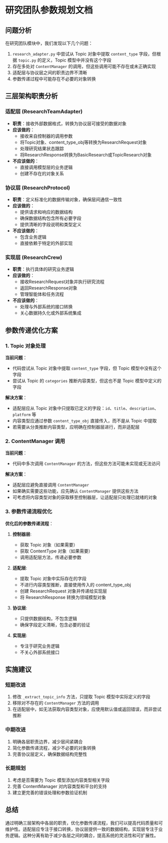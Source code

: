 # 研究团队参数规划文档

## 问题分析

在研究团队模块中，我们发现以下几个问题：

1. `research_adapter.py` 中尝试从 Topic 对象中提取 `content_type` 字段，但根据 `topic.py` 的定义，Topic 模型中并没有这个字段
2. 存在多处对 `ContentManager` 的调用，但这些调用可能不存在或未正确实现
3. 适配层与协议层之间的职责边界不清晰
4. 参数传递过程中可能存在不必要的对象转换

## 三层架构职责分析

### 适配层 (ResearchTeamAdapter)

- **职责**：接收外部数据格式，转换为协议层可接受的数据对象
- **应该做的**：
  - 接收来自控制器的调用参数
  - 将Topic对象、content_type_obj等转换为ResearchRequest对象
  - 处理研究结果状态跟踪
  - 将ResearchResponse转换为BasicResearch或TopicResearch对象
- **不应该做的**：
  - 直接调用模型层的业务逻辑
  - 创建不存在的对象关系

### 协议层 (ResearchProtocol)

- **职责**：定义标准化的数据传输对象，确保层间通信一致性
- **应该做的**：
  - 提供请求和响应的数据结构
  - 确保数据结构包含所有必要字段
  - 提供清晰的字段说明和类型定义
- **不应该做的**：
  - 包含业务逻辑
  - 直接依赖于特定的外部实现

### 实现层 (ResearchCrew)

- **职责**：执行具体的研究业务逻辑
- **应该做的**：
  - 接收ResearchRequest对象并执行研究流程
  - 返回ResearchResponse对象
  - 管理智能体和任务流程
- **不应该做的**：
  - 处理与外部系统的接口转换
  - 关心数据持久化或外部系统集成

## 参数传递优化方案

### 1. Topic 对象处理

**当前问题**：
- 代码尝试从 Topic 对象中提取 `content_type` 字段，但 Topic 模型中没有这个字段
- 尝试从 Topic 的 `categories` 推断内容类型，但这也不是 Topic 模型中定义的字段

**解决方案**：
- 适配层应从 Topic 对象中只提取已定义的字段：`id`、`title`、`description`、`platform` 等
- 内容类型应通过参数 `content_type_obj` 直接传入，而不是从 Topic 中提取
- 若需要从分类推断内容类型，应明确在控制器层进行，而非适配层

### 2. ContentManager 调用

**当前问题**：
- 代码中多次调用 `ContentManager` 的方法，但这些方法可能未实现或无法访问

**解决方案**：
- 适配层应避免直接调用 `ContentManager`
- 如果确实需要这些功能，应先确认 `ContentManager` 提供这些方法
- 可考虑将内容类型对象的获取移至控制器层，让适配层只处理已就绪的对象

### 3. 参数传递流程优化

**优化后的参数传递流程**：

1. **控制器层**:
   - 获取 Topic 对象（如果需要）
   - 获取 ContentType 对象（如果需要）
   - 调用适配层方法，传递必要参数

2. **适配层**:
   - 提取 Topic 对象中实际存在的字段
   - 不进行内容类型推断，直接使用传入的 content_type_obj
   - 创建 ResearchRequest 对象并传递给实现层
   - 将 ResearchResponse 转换为领域模型对象

3. **协议层**:
   - 只提供数据结构，不包含逻辑
   - 确保字段定义清晰，包含必要的验证

4. **实现层**:
   - 专注于研究业务逻辑
   - 不关心外部系统接口

## 实施建议

### 短期改进

1. 修改 `_extract_topic_info` 方法，只提取 Topic 模型中实际定义的字段
2. 移除对不存在的 `ContentManager` 方法的调用
3. 在适配层中，如无法获取内容类型对象，应使用默认值或返回错误，而非尝试推断

### 中期改进

1. 明确各层职责边界，减少层间紧耦合
2. 简化参数传递流程，减少不必要的对象转换
3. 完善协议层定义，确保数据结构完整性

### 长期规划

1. 考虑是否需要为 Topic 模型添加内容类型相关字段
2. 完善 ContentManager 对内容类型和平台的支持
3. 建立更完善的错误处理和参数验证机制

## 总结

通过明确三层架构中各层的职责，优化参数传递流程，我们可以提高代码质量和可维护性。适配层应专注于接口转换，协议层提供一致的数据结构，实现层专注于业务逻辑。这种分离有助于减少各层之间的耦合，提高系统的灵活性和可扩展性。
